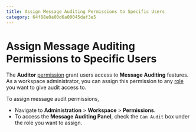 ```yaml
---
title: Assign Message Auditing Permissions to Specific Users
category: 64f88e0a00d6a00045daf3e5
---
```

# Assign Message Auditing Permissions to Specific Users

The **Auditor** [permission](../workspace-administration/permissions/) grant users access to **Message Auditing** features. As a workspace administrator, you can assign this permission to any [role ](../workspace-administration/permissions/#roles)you want to give audit access to.

To assign message audit permissions,

* Navigate to **Administration** > **Workspace** > **Permissions.**
* To access the **Message Auditing Panel**, check the `Can Audit` box under the role you want to assign.
